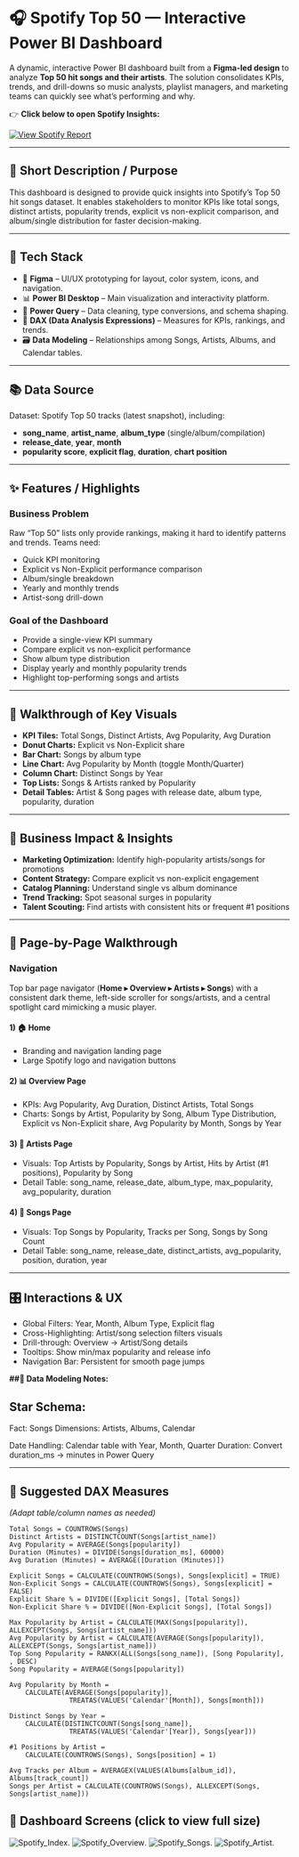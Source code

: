 # 🎧 Spotify Top 50 — Interactive Power BI Dashboard

A dynamic, interactive Power BI dashboard built from a **Figma-led design** to analyze **Top 50 hit songs and their artists**. The solution consolidates KPIs, trends, and drill-downs so music analysts, playlist managers, and marketing teams can quickly see what’s performing and why.

👉 **Click below to open Spotify Insights:**

[![View Spotify Report](https://img.shields.io/badge/Power%20BI-View%20Spotify%20Dashboard-blue)](https://app.powerbi.com/view?r=eyJrIjoiOTA2OTA1YzAtOWEyYi00MDJjLWJlZWItNTI2OWNiZjM0YzE5IiwidCI6ImM2MDAxOTk3LWQ4MzEtNDY3Zi05NDZhLThhZWU1ZDc0NmQ1NCJ9)

---

## 🔹 Short Description / Purpose
This dashboard is designed to provide quick insights into Spotify’s Top 50 hit songs dataset. It enables stakeholders to monitor KPIs like total songs, distinct artists, popularity trends, explicit vs non-explicit comparison, and album/single distribution for faster decision-making.

---

## 🧰 Tech Stack
- 🎨 **Figma** – UI/UX prototyping for layout, color system, icons, and navigation.
- 📊 **Power BI Desktop** – Main visualization and interactivity platform.
- 📂 **Power Query** – Data cleaning, type conversions, and schema shaping.
- 🧮 **DAX (Data Analysis Expressions)** – Measures for KPIs, rankings, and trends.
- 🗃️ **Data Modeling** – Relationships among Songs, Artists, Albums, and Calendar tables.

---

## 📚 Data Source
Dataset: Spotify Top 50 tracks (latest snapshot), including:
- **song_name**, **artist_name**, **album_type** (single/album/compilation)
- **release_date**, **year**, **month**
- **popularity score**, **explicit flag**, **duration**, **chart position**

---

## ✨ Features / Highlights

### Business Problem
Raw “Top 50” lists only provide rankings, making it hard to identify patterns and trends. Teams need:
- Quick KPI monitoring
- Explicit vs Non-Explicit performance comparison
- Album/single breakdown
- Yearly and monthly trends
- Artist-song drill-down

### Goal of the Dashboard
- Provide a single-view KPI summary
- Compare explicit vs non-explicit performance
- Show album type distribution
- Display yearly and monthly popularity trends
- Highlight top-performing songs and artists

---

## 👣 Walkthrough of Key Visuals
- **KPI Tiles:** Total Songs, Distinct Artists, Avg Popularity, Avg Duration
- **Donut Charts:** Explicit vs Non-Explicit share
- **Bar Chart:** Songs by album type
- **Line Chart:** Avg Popularity by Month (toggle Month/Quarter)
- **Column Chart:** Distinct Songs by Year
- **Top Lists:** Songs & Artists ranked by Popularity
- **Detail Tables:** Artist & Song pages with release date, album type, popularity, duration

---

## 💼 Business Impact & Insights
- **Marketing Optimization:** Identify high-popularity artists/songs for promotions
- **Content Strategy:** Compare explicit vs non-explicit engagement
- **Catalog Planning:** Understand single vs album dominance
- **Trend Tracking:** Spot seasonal surges in popularity
- **Talent Scouting:** Find artists with consistent hits or frequent #1 positions

---

## 📑 Page-by-Page Walkthrough

### Navigation
Top bar page navigator (**Home ▸ Overview ▸ Artists ▸ Songs**) with a consistent dark theme, left-side scroller for songs/artists, and a central spotlight card mimicking a music player.

#### 1) 🏠 Home
- Branding and navigation landing page
- Large Spotify logo and navigation buttons

#### 2) 📊 Overview Page
- KPIs: Avg Popularity, Avg Duration, Distinct Artists, Total Songs
- Charts: Songs by Artist, Popularity by Song, Album Type Distribution, Explicit vs Non-Explicit share, Avg Popularity by Month, Songs by Year

#### 3) 🎤 Artists Page
- Visuals: Top Artists by Popularity, Songs by Artist, Hits by Artist (#1 positions), Popularity by Song
- Detail Table: song_name, release_date, album_type, max_popularity, avg_popularity, duration

#### 4) 🎵 Songs Page
- Visuals: Top Songs by Popularity, Tracks per Song, Songs by Song Count
- Detail Table: song_name, release_date, distinct_artists, avg_popularity, position, duration, year

---

## 🎛️ Interactions & UX
- Global Filters: Year, Month, Album Type, Explicit flag
- Cross-Highlighting: Artist/song selection filters visuals
- Drill-through: Overview → Artist/Song details
- Tooltips: Show min/max popularity and release info
- Navigation Bar: Persistent for smooth page jumps

**##🔧 Data Modeling Notes:**

## Star Schema:

 Fact: Songs
Dimensions: Artists, Albums, Calendar


Date Handling: Calendar table with Year, Month, Quarter
Duration: Convert duration_ms → minutes in Power Query

---

## 🧮 Suggested DAX Measures
*(Adapt table/column names as needed)*

```DAX
Total Songs = COUNTROWS(Songs)
Distinct Artists = DISTINCTCOUNT(Songs[artist_name])
Avg Popularity = AVERAGE(Songs[popularity])
Duration (Minutes) = DIVIDE(Songs[duration_ms], 60000)
Avg Duration (Minutes) = AVERAGE([Duration (Minutes)])

Explicit Songs = CALCULATE(COUNTROWS(Songs), Songs[explicit] = TRUE)
Non-Explicit Songs = CALCULATE(COUNTROWS(Songs), Songs[explicit] = FALSE)
Explicit Share % = DIVIDE([Explicit Songs], [Total Songs])
Non-Explicit Share % = DIVIDE([Non-Explicit Songs], [Total Songs])

Max Popularity by Artist = CALCULATE(MAX(Songs[popularity]), ALLEXCEPT(Songs, Songs[artist_name]))
Avg Popularity by Artist = CALCULATE(AVERAGE(Songs[popularity]), ALLEXCEPT(Songs, Songs[artist_name]))
Top Song Popularity = RANKX(ALL(Songs[song_name]), [Song Popularity], , DESC)
Song Popularity = AVERAGE(Songs[popularity])

Avg Popularity by Month =
    CALCULATE(AVERAGE(Songs[popularity]),
               TREATAS(VALUES('Calendar'[Month]), Songs[month]))

Distinct Songs by Year =
    CALCULATE(DISTINCTCOUNT(Songs[song_name]),
               TREATAS(VALUES('Calendar'[Year]), Songs[year]))

#1 Positions by Artist =
    CALCULATE(COUNTROWS(Songs), Songs[position] = 1)

Avg Tracks per Album = AVERAGEX(VALUES(Albums[album_id]), Albums[track_count])
Songs per Artist = CALCULATE(COUNTROWS(Songs), ALLEXCEPT(Songs, Songs[artist_name]))

```
## 📸 Dashboard Screens (click to view full size)
![Spotify_Index](https://raw.githubusercontent.com/rishikesh199/Spotify_PowerBI/main/Spotify_Index.png).
![Spotify_Overview](https://raw.githubusercontent.com/rishikesh199/Spotify_PowerBI/main/Spotify_Overview.png).
![Spotify_Songs](https://raw.githubusercontent.com/rishikesh199/Spotify_PowerBI/main/Spotify_Songs.png).
![Spotify_Artist](https://raw.githubusercontent.com/rishikesh199/Spotify_PowerBI/main/Spotify_Artist.png).
